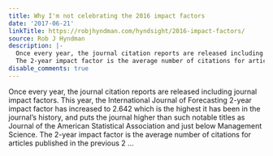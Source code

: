 ```yaml
---
title: Why I'm not celebrating the 2016 impact factors
date: '2017-06-21'
linkTitle: https://robjhyndman.com/hyndsight/2016-impact-factors/
source: Rob J Hyndman
description: |-
  Once every year, the journal citation reports are released including journal impact factors. This year, the International Journal of Forecasting 2-year impact factor has increased to 2.642 which is the highest it has been in the journal’s history, and puts the journal higher than such notable titles as Journal of the American Statistical Association and just below Management Science.
  The 2-year impact factor is the average number of citations for articles published in the previous 2 ...
disable_comments: true
---
```

Once every year, the journal citation reports are released including journal impact factors. This year, the International Journal of Forecasting 2-year impact factor has increased to 2.642 which is the highest it has been in the journal’s history, and puts the journal higher than such notable titles as Journal of the American Statistical Association and just below Management Science.
The 2-year impact factor is the average number of citations for articles published in the previous 2 ...